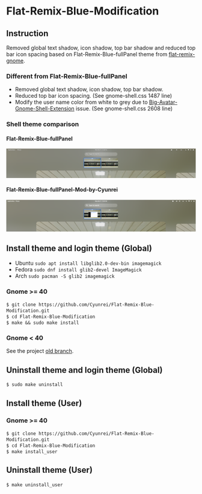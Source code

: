 # Flat-Remix-Blue-Modification
## Instruction
Removed global text shadow, icon shadow, top bar shadow and reduced top bar icon spacing based on Flat-Remix-Blue-fullPanel theme from [flat-remix-gnome](https://github.com/daniruiz/flat-remix-gnome).
### Different from Flat-Remix-Blue-fullPanel
- Removed global text shadow, icon shadow, top bar shadow.
- Reduced top bar icon spacing. (See gnome-shell.css 1487 line)
- Modify the user name color from white to grey due to [Big-Avatar-Gnome-Shell-Extension](https://github.com/GustavoPeredo/Big-Avatar-Gnome-Shell-Extension/issues/5#issuecomment-871584443) issue. (See gnome-shell.css 2608 line)
### Shell theme comparison
#### Flat-Remix-Blue-fullPanel
![](Screenshots/Screenshot_1.png)
#### Flat-Remix-Blue-fullPanel-Mod-by-Cyunrei
![](Screenshots/Screenshot_2.png)
## Install theme and login theme (Global)
- Ubuntu `sudo apt install libglib2.0-dev-bin imagemagick`
- Fedora `sudo dnf install glib2-devel ImageMagick`
- Arch `sudo pacman -S glib2 imagemagick`
### Gnome >= 40
```shell
$ git clone https://github.com/Cyunrei/Flat-Remix-Blue-Modification.git
$ cd Flat-Remix-Blue-Modification
$ make && sudo make install
```
### Gnome < 40
See the project [old branch](https://github.com/Cyunrei/Flat-Remix-Blue-Modification/tree/old#flat-remix-blue-modification).
## Uninstall theme and login theme (Global)
```shell
$ sudo make uninstall
```
## Install theme (User)
### Gnome >= 40
```shell
$ git clone https://github.com/Cyunrei/Flat-Remix-Blue-Modification.git
$ cd Flat-Remix-Blue-Modification
$ make install_user
```
## Uninstall theme (User)
```shell
$ make uninstall_user
```